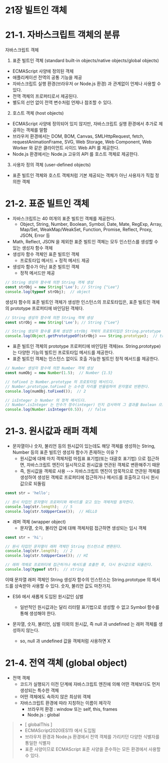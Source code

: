 21장 빌트인 객체
=================================================================


# 21-1. 자바스크립트 객체의 분류

자바스크립트 객체

1. 표준 빌트인 객체 (standard built-in objects/native objects/global objects)
- ECMAScript 사양에 정의된 객체
- 애플리케이션 전역의 공통 기능을 제공
- 자바스크립트 실행 환경(브라우저 or Node.js 환경) 과 관계없이 언제나 사용할 수 있다.
- 전역 객체의 프로퍼티로서 제공된다.
- 별도의 선언 없이 전역 변수처럼 언제나 참조할 수 있다.

2. 호스트 객체 (host objects)
- ECMAScript 사양에 정의되어 있지 않지만, 자바스크립트 실행 환경에서 추가로 제공하는 객체를 말함
- 브라우저 환경에서는 DOM, BOM, Canvas, SMLHttpRequest, fetch, requestAnimationFrame, SVG, Web Storage, Web Component, Web Worker 와 같은 클라이언트 사이드 Web API 를 제공한다.
- Node.js 환경에서는 Node.js 고유의 API 를 호스트 객체로 제공한다.

3. 사용자 정의 객체 (user-defined objects)
- 표준 빌트인 객체와 호스트 객체처럼 기본 제공되는 객체가 아닌 사용자가 직접 정의한 객체


# 21-2. 표준 빌트인 객체
- 자바스크립트는 40 여개의 표준 빌트인 객체를 제공한다.
  - Object, String, Number, Boolean, Symbol, Date, Mate, RegExp, Array, Map/Set, WeakMap/WeakSet, Function, Promise, Reflect, Proxy, JSON, Error 등
- Math, Reflect, JSON 을 제외한 표준 빌트인 객체는 모두 인스턴스를 생성할 수 있는 생성자 함수 객체
- 생성자 함수 객체인 표준 빌트인 객체
  - 프로토타입 메서드 + 정적 메서드 제공
- 생성자 함수가 아닌 표준 빌트인 객체
  - 정적 메서드만 제공

```javascript
// String 생성자 함수에 의한 String 객체 생성
const strObj = new String('Lee'); // String {"Lee"}
console.log(typeof strObj);  // object
```

생성자 함수의 표준 빌트인 객체가 생성한 인스턴스의 프로토타입은, 표준 빌트인 객체의 prototype 프로퍼티에 바인딩된 객체다.

```javascript
// String 생성자 함수에 의한 String 객체 생성
const strObj = new String('Lee'); // String {"Lee"}

// String 생성자 함수를 통해 생성한 strObj 객체의 프로토타입은 String.prototype 이다.
console.log(Object.getPrototypeOf(strObj) === String.prototype);  // true
```

- 표준 빌트인 객체의 prototype 프로퍼티에 바인딩된 객체(ex. String.prototype) 는 다양한 기능의 빌트인 프로토타입 메서드를 제공한다.
- 표준 빌트인 객체는 인스턴스 없이도 호출 가능한 빌트인 정적 메서드를 제공한다.

```javascript
// Number 생성자 함수에 의한 Number 객체 생성
const numObj = new Number(1.5);  // Number {1.5}

// toFixed 는 Number.prototype 의 프로토타입 메서드다.
// Number.prototype.toFixed 는 소수점 자리를 반올림하여 문자열로 반환한다.
console.log(numObj.toFixed());  // 2

// isInteger 는 Number 의 정적 메서드다.
// Number.isInteger 는 인수가 정수(integer) 인지 검사하여 그 결과를 Boolean 으로 반환한다.
console.log(Number.isInteger(0.5));  // false
```

# 21-3. 원시값과 래퍼 객체

- 문자열이나 숫자, 불리언 등의 원시값이 있는데도 해당 객체를 생성하는 String, Number 등의 표준 빌트인 생성자 함수가 존재하는 이유 ?
  - 원시값에 대해 마치 객체처럼 마침표 표기법(또는 대괄호 표기법) 으로 접근하면, 자바스크립트 엔진이 일시적으로 원시값을 연관된 객체로 변환해주기 때문
  - 즉, 원시값을 객체로 사용 --> 자바스크립트 엔진이 암묵적으로 연관된 객체를 생성하여 생성된 객체로 프로퍼티에 접근하거나 메서드를 호출하고 다시 원시값으로 되돌림

```javascript
const str = 'hello';

// 원시 타입인 문자열이 프로퍼티와 메서드를 갖고 있는 객체처럼 동작한다.
console.log(str.length);  // 5
console.log(str.toUpperCase());  // HELLO
```

- 래퍼 객체 (wrapper object)
  - 문자열, 숫자, 불리언 값에 대해 객체처럼 접근하면 생성되는 임시 객체

````javascript
const str = 'hi';

// 원시 타입인 문자열이 래퍼 객체인 String 인스턴스로 변환된다.
console.log(str.length);  // 2
console.log(str.toUpperCase()); // HI

// 래퍼 객체로 프로퍼티에 접근하거나 메서드를 호출한 후, 다시 원시값으로 되돌린다.
console.log(typeof str);  // string
````

이때 문자열 래퍼 객체인 String 생성자 함수의 인스턴스는 String.prototype 의 메서드를 상속받아 사용할 수 있다.
숫자, 불리언 값도 마찬가지.


- ES6 에서 새롭게 도입된 원시값인 심벌
  - 일반적인 원시값과는 달리 리터럴 표기법으로 생성할 수 없고 Symbol 함수를 통해 생성해야 한다.
  

- 문자열, 숫자, 불리언, 심벌 이외의 원시값, 즉 null 과 undefined 는 래퍼 객체를 생성하지 않는다.
  - so, null 과 undefined 값을 객체처럼 사용하면 X

# 21-4. 전역 객체 (global object)

- 전역 객체
  - 코드가 실행되기 이전 단계에 자바스크립트 엔진에 의해 어떤 객체보다도 먼저 생성되는 특수한 객체
  - 어떤 객체에도 속하지 않은 최상위 객체
  - 자바스크립트 환경에 따라 지칭하는 이름이 제각각
    - 브라우저 환경 : window 또는 self, this, frames
    - Node.js : global


> - [ globalThis ]
> - ECMAScript2020(ES11) 에서 도입됨
> - 브라우저 환경과 Node.js 환경에서 전역 객체를 가리키던 다양한 식별자를 통일한 식별자
> - 표준 사양이므로 ECMAScript 표준 사양을 준수하는 모든 환경에서 사용할 수 있다.































